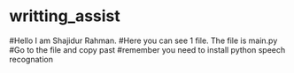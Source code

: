 # writting_assist
#Hello I am Shajidur Rahman.
#Here you can see 1 file. The file is main.py
#Go to the file and copy past
#remember you need to install python speech recognation

